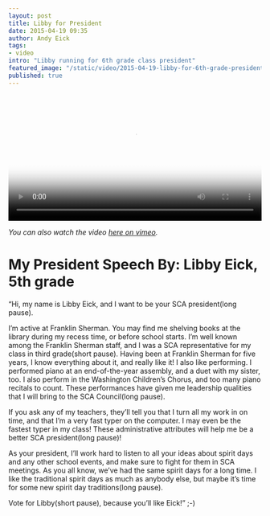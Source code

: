 ```yaml
---
layout: post
title: Libby for President
date: 2015-04-19 09:35
author: Andy Eick
tags:
- video
intro: "Libby running for 6th grade class president"
featured_image: "/static/video/2015-04-19-libby-for-6th-grade-president/libby-for-6th-grade-president-poster.jpeg"
published: true
---
```

<video
  width='100%'
  src='/video/2015/2015-04-19-libby-for-6th-grade-president.m3u8'
  controls
  poster='{{ site.mediaUrlRoot }}/static/video/2015-04-19-libby-for-6th-grade-president/libby-for-6th-grade-president-poster.jpeg'>
</video>


*You can also watch the video [here on vimeo](https://vimeo.com/125331120).*

My President Speech By: Libby Eick, 5th grade
=============================================

“Hi, my name is Libby Eick, and I want to be your SCA president(long pause).

I’m active at Franklin Sherman. You may find me shelving books at the library during my recess time, or before school starts. I’m well known among the Franklin Sherman staff, and I was a SCA representative for my class in third grade(short pause). Having been at Franklin Sherman for five years, I know everything about it, and really like it! I also like performing. I performed piano at an end-of-the-year assembly, and a duet with my sister, too. I also perform in the Washington Children’s Chorus, and too many piano recitals to count. These performances have given me leadership qualities that I will bring to the SCA Council(long pause).

If you ask any of my teachers, they’ll tell you that I turn all my work in on time, and that I’m a very fast typer on the computer. I may even be the fastest typer in my class! These administrative attributes will help me be a better SCA president(long pause)!

As your president, I’ll work hard to listen to all your ideas about spirit days and any other school events, and make sure to fight for them in SCA meetings. As you all know, we’ve had the same spirit days for a long time. I like the traditional spirit days as much as anybody else, but maybe it’s time for some new spirit day traditions(long pause).

Vote for Libby(short pause), because you’ll like Eick!” ;-)         
